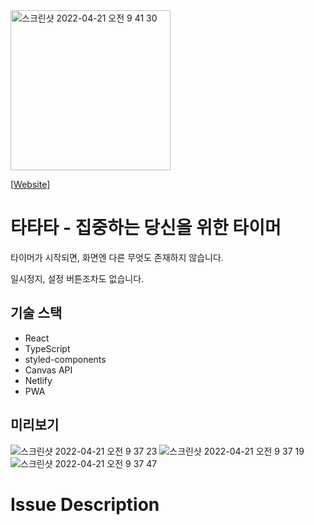 <img width="256" alt="스크린샷 2022-04-21 오전 9 41 30" src="https://user-images.githubusercontent.com/10892459/164348878-10c10f08-defe-4a39-9bed-4291992a1a74.png">

\[[Website](https://ta-ta-ta.netlify.app)\]

# 타타타 - 집중하는 당신을 위한 타이머
타이머가 시작되면, 화면엔 다른 무엇도 존재하지 않습니다.

일시정지, 설정 버튼조차도 없습니다.



## 기술 스택
- React
- TypeScript
- styled-components
- Canvas API
- Netlify
- PWA



## 미리보기

![스크린샷 2022-04-21 오전 9 37 23](https://user-images.githubusercontent.com/10892459/164348240-e7972341-9c73-49de-9519-98bf76818f64.png)
![스크린샷 2022-04-21 오전 9 37 19](https://user-images.githubusercontent.com/10892459/164348264-49089253-ee02-44db-b3bd-f8eee02d848b.png)
![스크린샷 2022-04-21 오전 9 37 47](https://user-images.githubusercontent.com/10892459/164348280-14e21937-d6e2-4b93-a4fc-6a5a6d13c320.png)

# Issue Description
<Add your issue description here>
